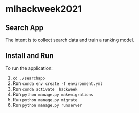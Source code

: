 # mlhackweek2021

## Search App
The intent is to collect search data and train a ranking model.

## Install and Run
To run the application:
1. `cd ./searchapp`
2. Run `conda env create -f environment.yml`
3. Run `conda activate  hackweek`
4. Run `python manage.py makemigrations`
5. Run `python manage.py migrate`
6. Run `python manage.py runserver`
